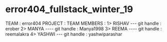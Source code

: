 # error404_fullstack_winter_19

TEAM : error404
PROJECT : 
TEAM MEMBERS : 
 1> RISHAV --- git handle : erober
 2> MANYA ---- git handle : Manya1998
 3> REEMA ---- git handle : reemalakra
 4> YASHWI --- git handle : yashwiparashar
